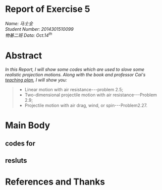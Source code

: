 # **Report of Exercise 5**
  *Name: 马士全*  
    *Student Number: 2014301510099*  
    *物基二班*
    *Data: $Oct.14^{th}$*
# Abstract
*In this Report, I will show some codes which are used to slove some realistic projection motions. Along with the book and professor Cai's [teaching plan](https://www.evernote.com/shard/s140/sh/26f85380-ee6c-4b4b-b33f-6871804d91ff/fb8cc702cb0e8ed7fafb50b2de4596ca), I will show you:*
> * Linear motion with air resistance---problem 2.5;
> * Two-dimensional projectile motion with air resistance---Problem 2.9;
> * Projectile motion with air drag, wind, or spin---Problem2.27.

# Main Body
## codes for 

## resluts 


# References and Thanks
